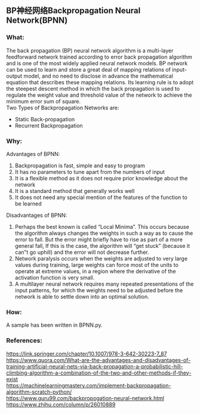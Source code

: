 ## BP神经网络Backpropagation Neural Network(BPNN)

### What:
The back propagation (BP) neural network algorithm is a multi-layer feedforward network trained according to error back propagation algorithm and is one of the most widely applied neural network models. BP network can be used to learn and store a great deal of mapping relations of input-output model, and no need to disclose in advance the mathematical equation that describes these mapping relations. Its learning rule is to adopt the steepest descent method in which the back propagation is used to regulate the weight value and threshold value of the network to achieve the minimum error sum of square. <br/>
Two Types of Backpropagation Networks are:<br/>
* Static Back-propagation<br/>
* Recurrent Backpropagation<br/>

### Why:
Advantages of BPNN:<br/>
1. Backpropagation is fast, simple and easy to program<br/>
2. It has no parameters to tune apart from the numbers of input<br/>
3. It is a flexible method as it does not require prior knowledge about the network<br/>
4. It is a standard method that generally works well<br/>
5. It does not need any special mention of the features of the function to be learned

Disadvantages of BPNN:<br/>
1. Perhaps the best known is called “Local Minima”. This occurs because the algorithm always changes the weights in such a way as to cause the error to fall. But the error might briefly have to rise as part of a more general fall, If this is the case, the algorithm will “get stuck” (because it can‟t go uphill) and the error will not decrease further.
2. Network paralysis occurs when the weights are adjusted to very large values during training, large weights can force most of the units to operate at extreme values, in a region where the derivative of the activation function is very small.
3. A multilayer neural network requires many repeated presentations of the input patterns, for which the weights need to be adjusted before the network is able to settle down into an optimal solution.

### How:
A sample has been written in BPNN.py.<br/>

### References:<br/>
https://link.springer.com/chapter/10.1007/978-3-642-30223-7_87<br/>
https://www.quora.com/What-are-the-advantages-and-disadvantages-of-training-artificial-neural-nets-via-back-propagation-a-probabilistic-hill-climbing-algorithm-a-combination-of-the-two-and-other-methods-if-they-exist<br/>
https://machinelearningmastery.com/implement-backpropagation-algorithm-scratch-python/<br/>
https://www.guru99.com/backpropogation-neural-network.html<br/>
https://www.zhihu.com/column/p/26010889<br/>
